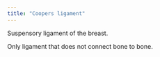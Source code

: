 ```yaml
---
title: "Coopers ligament"
---
```

Suspensory ligament of the breast.

Only ligament that does not connect bone to bone.

